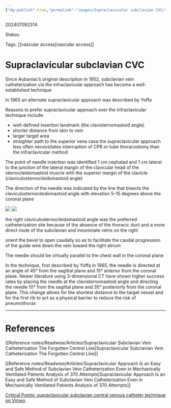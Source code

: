 ```yaml
---
{"dg-publish":true,"permalink":"/pages/Supraclavicular subclavian CVC/"}
---
```



202407092314

Status: 

Tags: [[vascular access\|vascular access]]

# Supraclavicular subclavian CVC
Since Aubaniac’s original description in 1952, subclavian vein catheterization via the infraclavicular approach has become a well-established technique

In 1965 an alternate supraclavicular approach was described by Yoffa

Reasons to prefer supraclavicular approach over the infraclavicular technique include: 
- well-defined insertion landmark (the clavisternomastoid angle)
- shorter distance from skin to vein
- larger target area
- straighter path to the superior vena cava
the supraclavicular approach less often necessitates interruption of CPR or tube thoracostomy than the infraclavicular method

The point of needle insertion was identified 1 cm cephalad and 1 cm lateral to the junction of the lateral margin of the clavicular head of the sternocleidomastoid muscle with the superior margin of the clavicle (claviculosternocleidomastoid angle)

The direction of the needle was indicated by the line that bisects the claviculosternocleidomastoid angle with elevation 5–15 degrees above the coronal plane

![](https://i.imgur.com/NcR9y8z.png)
![](https://i.imgur.com/EvuK8Wd.png)


the right claviculosternocleidomastoid angle was the preferred catheterization site because of the absence of the thoracic duct and a more direct route of the subclavian and innominate veins on the right

orient the bevel to open caudally so as to facilitate the caudal progression of the guide wire down the vein toward the right atrium

The needle should be virtually parallel to the chest wall in the coronal plane

In the technique, first described by Yoffa in 1965, the needle is directed at an angle of 45° from the sagittal plane and 15° anterior from the coronal plane. Newer literature using 3-dimensional CT have shown higher success rates by placing the needle at the clavisternomastoid angle and directing the needle 10° from the sagittal plane and 35° posteriorly from the coronal plane. This change allows for the shortest distance to the target vessel and for the first rib to act as a physical barrier to reduce the risk of pneumothorax



___
# References
[[Reference notes/Readwise/Articles/Supraclavicular Subclavian Vein Catheterization The Forgotten Central Line\|Supraclavicular Subclavian Vein Catheterization The Forgotten Central Line]]

[[Reference notes/Readwise/Articles/Supraclavicular Approach Is an Easy and Safe Method of Subclavian Vein Catheterization Even in Mechanically Ventilated Patients Analysis of 370 Attempts\|Supraclavicular Approach Is an Easy and Safe Method of Subclavian Vein Catheterization Even in Mechanically Ventilated Patients Analysis of 370 Attempts]]

[Critical Points: supraclavicular subclavian central venous catheter technique on Vimeo](https://vimeo.com/81310492)

